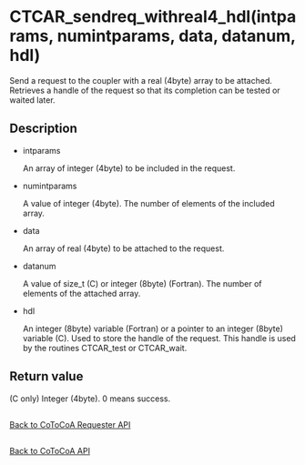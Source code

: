 CTCAR_sendreq_withreal4_hdl(intparams, numintparams, data, datanum, hdl)
=====

Send a request to the coupler with a real (4byte) array to be attached.
Retrieves a handle of the request so that its completion can be tested or waited later.

Description
-----

- intparams

  An array of integer (4byte) to be included in the request.

- numintparams

  A value of integer (4byte). 
  The number of elements of the included array.

- data

  An array of real (4byte) to be attached to the request.

- datanum

  A value of size_t (C) or integer (8byte) (Fortran). 
  The number of elements of the attached array.

- hdl

  An integer (8byte) variable (Fortran) or a pointer to an integer (8byte) variable (C). 
  Used to store the handle of the request.
  This handle is used by the routines CTCAR_test or CTCAR_wait.

Return value
-----

(C only) Integer (4byte). 0 means success.


##

[Back to CoToCoA Requester API](../API-requester.md "Back to CoToCoA Requester API")

##

[Back to CoToCoA API](../API.md "Back to CoToCoA API")
